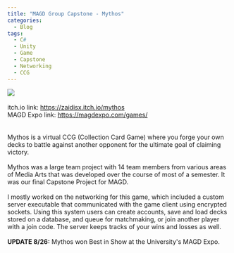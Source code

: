 ```yaml
---
title: "MAGD Group Capstone - Mythos"
categories:
  - Blog
tags:
  - C#
  - Unity
  - Game
  - Capstone
  - Networking
  - CCG
---
```

<img src="{{ site.baseurl }}/assets/images/Mythos.jpg"><br><br>
itch.io link:  <a href="https://zaidisx.itch.io/mythos" target="_blank">https://zaidisx.itch.io/mythos</a><br>
MAGD Expo link: <a href="https://magdexpo.com/games/" target="_blank">https://magdexpo.com/games/</a><br>
<br><br>Mythos is a virtual CCG (Collection Card Game) where you forge your own decks to battle against another opponent for the ultimate goal of claiming victory. 
<br><br>Mythos was a large team project with 14 team members from various areas of Media Arts that was developed over the course of most of a semester.  It was our final Capstone Project for MAGD.
<br><br>I mostly worked on the networking for this game, which included a custom server executable that communicated with the game client using encrypted sockets.  Using this system users
can create accounts, save and load decks stored on a database, and queue for matchmaking, or join another player with a join code.  The server keeps tracks of your wins and losses as well.
<br><br>**UPDATE 8/26:** Mythos won Best in Show at the University's MAGD Expo.